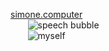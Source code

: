 [simone.computer](https://simone.computer)<br />
&nbsp;&nbsp;&nbsp;&nbsp;&nbsp;&nbsp;&nbsp;![speech bubble](https://i.imgur.com/Ff7bEyO.gif)<br />
&nbsp;&nbsp;&nbsp;&nbsp;&nbsp;&nbsp;&nbsp;![myself](https://i.imgur.com/PdylVyo.gif)
